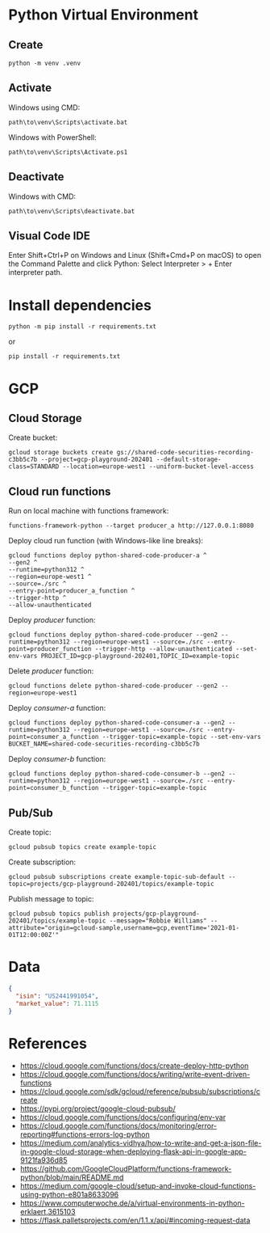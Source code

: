 # Python Virtual Environment

## Create
```
python -m venv .venv
```

## Activate
Windows using CMD:
```
path\to\venv\Scripts\activate.bat
```
Windows with PowerShell:
```
path\to\venv\Scripts\Activate.ps1
```

## Deactivate
Windows with CMD:
```
path\to\venv\Scripts\deactivate.bat
```

## Visual Code IDE
Enter Shift+Ctrl+P on Windows and Linux (Shift+Cmd+P on macOS) to open the Command Palette and click Python: Select Interpreter > + Enter interpreter path.

# Install dependencies
```
python -m pip install -r requirements.txt
```
or
```
pip install -r requirements.txt
```

# GCP

## Cloud Storage
Create bucket:
```
gcloud storage buckets create gs://shared-code-securities-recording-c3bb5c7b --project=gcp-playground-202401 --default-storage-class=STANDARD --location=europe-west1 --uniform-bucket-level-access
```

## Cloud run functions
Run on local machine with functions framework:
```
functions-framework-python --target producer_a http://127.0.0.1:8080
```

Deploy cloud run function (with Windows-like line breaks):
```
gcloud functions deploy python-shared-code-producer-a ^
--gen2 ^
--runtime=python312 ^
--region=europe-west1 ^
--source=./src ^
--entry-point=producer_a_function ^
--trigger-http ^
--allow-unauthenticated
```

Deploy *producer* function:
```
gcloud functions deploy python-shared-code-producer --gen2 --runtime=python312 --region=europe-west1 --source=./src --entry-point=producer_function --trigger-http --allow-unauthenticated --set-env-vars PROJECT_ID=gcp-playground-202401,TOPIC_ID=example-topic
```

Delete *producer* function:
```
gcloud functions delete python-shared-code-producer --gen2 --region=europe-west1
```

Deploy *consumer-a* function:
```
gcloud functions deploy python-shared-code-consumer-a --gen2 --runtime=python312 --region=europe-west1 --source=./src --entry-point=consumer_a_function --trigger-topic=example-topic --set-env-vars BUCKET_NAME=shared-code-securities-recording-c3bb5c7b
```

Deploy *consumer-b* function:
```
gcloud functions deploy python-shared-code-consumer-b --gen2 --runtime=python312 --region=europe-west1 --source=./src --entry-point=consumer_b_function --trigger-topic=example-topic
```

## Pub/Sub
Create topic:
```
gcloud pubsub topics create example-topic
```

Create subscription:
```
gcloud pubsub subscriptions create example-topic-sub-default --topic=projects/gcp-playground-202401/topics/example-topic
```

Publish message to topic:
```
gcloud pubsub topics publish projects/gcp-playground-202401/topics/example-topic --message="Robbie Williams" --attribute="origin=gcloud-sample,username=gcp,eventTime='2021-01-01T12:00:00Z'"
```

# Data
```json
{
  "isin": "US2441991054",
  "market_value": 71.1115
}
```

# References
- https://cloud.google.com/functions/docs/create-deploy-http-python
- https://cloud.google.com/functions/docs/writing/write-event-driven-functions
- https://cloud.google.com/sdk/gcloud/reference/pubsub/subscriptions/create
- https://pypi.org/project/google-cloud-pubsub/
- https://cloud.google.com/functions/docs/configuring/env-var
- https://cloud.google.com/functions/docs/monitoring/error-reporting#functions-errors-log-python
- https://medium.com/analytics-vidhya/how-to-write-and-get-a-json-file-in-google-cloud-storage-when-deploying-flask-api-in-google-app-9121fa936d85
- https://github.com/GoogleCloudPlatform/functions-framework-python/blob/main/README.md
- https://medium.com/google-cloud/setup-and-invoke-cloud-functions-using-python-e801a8633096
- https://www.computerwoche.de/a/virtual-environments-in-python-erklaert,3615103
- https://flask.palletsprojects.com/en/1.1.x/api/#incoming-request-data